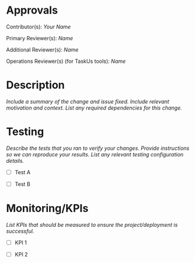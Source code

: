 # Approvals
Contributor(s): _Your Name_

Primary Reviewer(s): _Name_

Additional Reviewer(s): _Name_

Operations Reviewer(s) (for TaskUs tools): _Name_

# Description

_Include a summary of the change and issue fixed. Include relevant motivation and context. List any required dependencies for this change._

 
# Testing

_Describe the tests that you ran to verify your changes. Provide instructions so we can reproduce your results. List any relevant testing configuration details._

- [ ] Test A
- [ ] Test B


# Monitoring/KPIs

_List KPIs that should be measured to ensure the project/deployment is successful._

- [ ] KPI 1
- [ ] KPI 2

